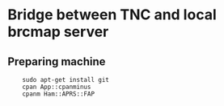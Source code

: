 Bridge between TNC and local brcmap server
===========================================

Preparing machine
-----------------

        sudo apt-get install git
        cpan App::cpanminus
        cpanm Ham::APRS::FAP
